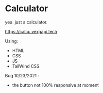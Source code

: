 # Calculator

yea. just a calculator.

https://calcu.vexgapi.tech

Using:

-   HTML
-   CSS
-   JS
-   TailWind CSS

Bug 10/23/2021 :

-   the button not 100% responsive at moment
